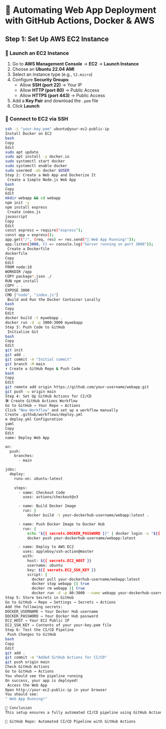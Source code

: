 # 🚀 Automating Web App Deployment with GitHub Actions, Docker & AWS  

## Step 1: Set Up AWS EC2 Instance  

### 🎯 Launch an EC2 Instance  
1. Go to **AWS Management Console** → **EC2** → **Launch Instance**  
2. Choose an **Ubuntu 22.04 AMI**  
3. Select an instance type (e.g., `t2.micro`)  
4. Configure **Security Groups**:  
   - Allow **SSH (port 22)** → Your IP  
   - Allow **HTTP (port 80)** → Public Access  
   - Allow **HTTPS (port 443)** → Public Access  
5. Add a **Key Pair** and download the `.pem` file  
6. Click **Launch**  

### 🔗 Connect to EC2 via SSH  
```bash
ssh -i "your-key.pem" ubuntu@your-ec2-public-ip
Install Docker on EC2
bash
Copy
Edit
sudo apt update
sudo apt install -y docker.io
sudo systemctl start docker
sudo systemctl enable docker
sudo usermod -aG docker $USER
Step 2: Create a Web App and Dockerize It
 Create a Simple Node.js Web App
bash
Copy
Edit
mkdir webapp && cd webapp
npm init -y
npm install express
 Create index.js
javascript
Copy
Edit
const express = require("express");
const app = express();
app.get("/", (req, res) => res.send("🚀 Web App Running!"));
app.listen(3000, () => console.log("Server running on port 3000"));
 Create a Dockerfile
dockerfile
Copy
Edit
FROM node:18
WORKDIR /app
COPY package*.json ./
RUN npm install
COPY . .
EXPOSE 3000
CMD ["node", "index.js"]
 Build and Run the Docker Container Locally
bash
Copy
Edit
docker build -t mywebapp .
docker run -d -p 3000:3000 mywebapp
Step 3: Push Code to GitHub
 Initialize Git
bash
Copy
Edit
git init
git add .
git commit -m "Initial commit"
git branch -M main
⬆ Create a GitHub Repo & Push Code
bash
Copy
Edit
git remote add origin https://github.com/your-username/webapp.git
git push -u origin main
Step 4: Set Up GitHub Actions for CI/CD
🛠 Create GitHub Actions Workflow
Go to GitHub → Your Repo → Actions
Click "New Workflow" and set up a workflow manually
Create .github/workflows/deploy.yml
⚙ deploy.yml Configuration
yaml
Copy
Edit
name: Deploy Web App

on:
  push:
    branches:
      - main

jobs:
  deploy:
    runs-on: ubuntu-latest
    
    steps:
      - name: Checkout Code
        uses: actions/checkout@v3

      - name: Build Docker Image
        run: |
          docker build -t your-dockerhub-username/webapp:latest .

      - name: Push Docker Image to Docker Hub
        run: |
          echo "${{ secrets.DOCKER_PASSWORD }}" | docker login -u "${{ secrets.DOCKER_USERNAME }}" --password-stdin
          docker push your-dockerhub-username/webapp:latest

      - name: Deploy to AWS EC2
        uses: appleboy/ssh-action@master
        with:
          host: ${{ secrets.EC2_HOST }}
          username: ubuntu
          key: ${{ secrets.EC2_SSH_KEY }}
          script: |
            docker pull your-dockerhub-username/webapp:latest
            docker stop webapp || true
            docker rm webapp || true
            docker run -d -p 80:3000 --name webapp your-dockerhub-username/webapp:latest
Step 5: Store Secrets in GitHub
Go to GitHub → Repo → Settings → Secrets → Actions
Add the following secrets:
DOCKER_USERNAME → Your Docker Hub username
DOCKER_PASSWORD → Your Docker Hub password
EC2_HOST → Your EC2 Public IP
EC2_SSH_KEY → Contents of your your-key.pem file
Step 6: Test the CI/CD Pipeline
 Push Changes to GitHub
bash
Copy
Edit
git add .
git commit -m "Added GitHub Actions for CI/CD"
git push origin main
Check GitHub Actions
Go to GitHub → Actions
You should see the pipeline running
On success, your app is deployed!
 Access the Web App
Open http://your-ec2-public-ip in your browser
You should see:
" Web App Running!"

🎯 Conclusion
This setup ensures a fully automated CI/CD pipeline using GitHub Actions, Docker, and AWS EC2. 🚀

🔗 GitHub Repo: Automated CI/CD Pipeline with GitHub Actions
